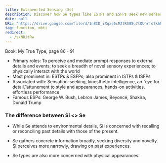 ```yaml
---
title: Extraverted Sensing (Se)
description: Discover how Se types like ESTPs and ESFPs seek new sensory experiences and excel in hands-on activities, focusing on present details and physical appearances.
date: null
URL: "https://drive.google.com/file/d/1n8ID_iXqzs6cMZlRS0Su7lQUhrfd7khh/view?usp=sharing"
tag: function, mbti
redirect:
  - /s/NBitRw
---
```


Book: My True Type, page 86 - 91

- Primary roles: To perceive and mediate prompt responses to external details and events; to seek a breadth of novel sensory experiences; to physically interact with the world
- Most prominent in: ESTPs & ESFPs; also prominent in ISTPs & ISFPs
- Associated with: Sensation-seeking, kinesthetic intelligence, an “eye for detail,”attunement to style and appearances, hands-on activities, effortless performance
- Famous ESPs: George W. Bush, Lebron James, Beyoncé, Shakira, Donald Trump

### The difference between Si <> Se

- While Se attends to environmental details, Si is concerned with recalling or reconciling past details with those of the present.

- Se gathers concrete information broadly,
  seeking diversity and novelty. Si perceives more narrowly, drawing on past experiences.

- Se types are also more concerned with physical appearances.
